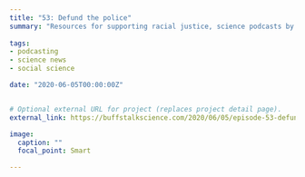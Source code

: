 ```yaml
---
title: "53: Defund the police"
summary: "Resources for supporting racial justice, science podcasts by Black podcasters and a study about how 'proactive' policing doesn't curb crime."
  
tags:
- podcasting
- science news
- social science

date: "2020-06-05T00:00:00Z"


# Optional external URL for project (replaces project detail page).
external_link: https://buffstalkscience.com/2020/06/05/episode-53-defund-the-police/

image:
  caption: ""
  focal_point: Smart

---
```

